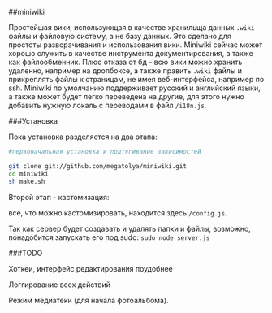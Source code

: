 ##miniwiki

Простейшая вики, использующая в качестве хранильща данных ```.wiki``` файлы и файловую систему, а не базу данных. Это сделано для простоты разворачивания и использования вики. Miniwiki сейчас может хорошо служить в качестве инструмента документирования, а также как файлообменник. Плюс отказа от бд - всю вики можно хранить удаленно, например на дропбоксе, а также править ```.wiki``` файлы и прикреплять файлы к страницам, не имея веб-интерфейса, например по ssh. Miniwiki по умолчанию поддерживает русский и английский языки, а также может будет легко переведена на другие, для этого нужно добавить нужную локаль с переводами в файл ```/i18n.js```.

###Установка

Пока установка разделяется на два этапа:

```bash
#первоначальная установка и подтягивание зависимостей

git clone git://github.com/megatolya/miniwiki.git
cd miniwiki
sh make.sh
```

Второй этап - кастомизация:

все, что можно кастомизировать, находится здесь ```/config.js```.

Так как сервер будет создавать и удалять папки и файлы, возможно, понадобится запускать его под sudo: ```sudo node server.js```

###TODO

Хоткеи, интерфейс редактирования поудобнее

Логгирование всех действий

Режим медиатеки (для начала фотоальбома).


